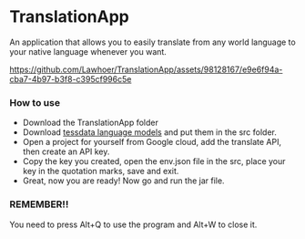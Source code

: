 # TranslationApp
An application that allows you to easily translate from any world language to your native language whenever you want.


https://github.com/Lawhoer/TranslationApp/assets/98128167/e9e6f94a-cba7-4b97-b3f8-c395cf996c5e

### How to use
- Download the TranslationApp folder
- Download [tessdata language models](https://github.com/tesseract-ocr/tessdata) and put them in the src folder.
- Open a project for yourself from Google cloud, add the translate API, then create an API key.
- Copy the key you created, open the env.json file in the src, place your key in the quotation marks, save and exit.
- Great, now you are ready! Now go and run the jar file.

### REMEMBER!!
You need to press Alt+Q to use the program and Alt+W to close it.

